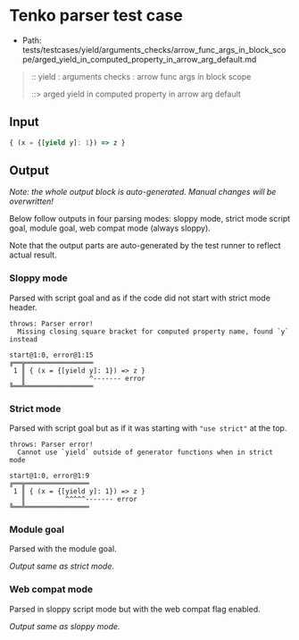 # Tenko parser test case

- Path: tests/testcases/yield/arguments_checks/arrow_func_args_in_block_scope/arged_yield_in_computed_property_in_arrow_arg_default.md

> :: yield : arguments checks : arrow func args in block scope
>
> ::> arged yield in computed property in arrow arg default

## Input


`````js
{ (x = {[yield y]: 1}) => z }
`````

## Output

_Note: the whole output block is auto-generated. Manual changes will be overwritten!_

Below follow outputs in four parsing modes: sloppy mode, strict mode script goal, module goal, web compat mode (always sloppy).

Note that the output parts are auto-generated by the test runner to reflect actual result.

### Sloppy mode

Parsed with script goal and as if the code did not start with strict mode header.

`````
throws: Parser error!
  Missing closing square bracket for computed property name, found `y` instead

start@1:0, error@1:15
╔══╦═════════════════
 1 ║ { (x = {[yield y]: 1}) => z }
   ║                ^------- error
╚══╩═════════════════

`````

### Strict mode

Parsed with script goal but as if it was starting with `"use strict"` at the top.

`````
throws: Parser error!
  Cannot use `yield` outside of generator functions when in strict mode

start@1:0, error@1:9
╔══╦════════════════
 1 ║ { (x = {[yield y]: 1}) => z }
   ║          ^^^^^------- error
╚══╩════════════════

`````


### Module goal

Parsed with the module goal.

_Output same as strict mode._

### Web compat mode

Parsed in sloppy script mode but with the web compat flag enabled.

_Output same as sloppy mode._
